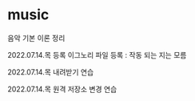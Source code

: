 # music
음악 기본 이론 정리

2022.07.14.목   등록
    이그노리 파일 등록 : 작동 되는 지는 모름


2022.07.14.목  내려받기 연습


2022.07.14.목  원격 저장소 변경 연습
